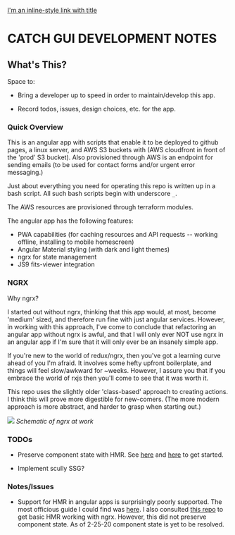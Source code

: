 [I'm an inline-style link with title](https://www.somewebsite.com "somewebsite's Homepage")

# CATCH GUI DEVELOPMENT NOTES

## What's This?

Space to:

- Bring a developer up to speed in order to maintain/develop this app.

- Record todos, issues, design choices, etc. for the app.

### Quick Overview

This is an angular app with scripts that enable it to be deployed to github pages, a linux server, and AWS S3 buckets with (AWS cloudfront in front of the 'prod' S3 bucket). Also provisioned through AWS is an endpoint for sending emails (to be used for contact forms and/or urgent error messaging.)

Just about everything you need for operating this repo is written up in a bash script. All such bash scripts begin with underscore `_`.

The AWS resources are provisioned through terraform modules.

The angular app has the following features:

- PWA capabilities (for caching resources and API requests -- working offline, installing to mobile homescreen)
- Angular Material styling (with dark and light themes)
- ngrx for state management
- JS9 fits-viewer integration

### NGRX

Why ngrx?

I started out without ngrx, thinking that this app would, at most, become 'medium' sized, and therefore run fine with just angular services. However, in working with this approach, I've come to conclude that refactoring an angular app without ngrx is awful, and that I will only ever NOT use ngrx in an angular app if I'm sure that it will only ever be an insanely simple app.

If you're new to the world of redux/ngrx, then you've got a learning curve ahead of you I'm afraid. It involves some hefty upfront boilerplate, and things will feel slow/awkward for ~weeks. However, I assure you that if you embrace the world of rxjs then you'll come to see that it was worth it.

This repo uses the slightly older 'class-based' approach to creating actions. I think this will prove more digestible for new-comers. (The more modern approach is more abstract, and harder to grasp when starting out.)

![](https://miro.medium.com/max/1200/1*qGx1vqtm-2U_T8Vn0cdzmA.gif)
_Schematic of ngrx at work_

### TODOs

- Preserve component state with HMR. See [here](https://stackoverflow.com/questions/49595833/how-to-preserve-state-during-hmr-using-angular) and [here](https://github.com/PatrickJS/starter) to get started.

- Implement scully SSG?

### Notes/Issues

- Support for HMR in angular apps is surprisingly poorly supported. The most officious guide I could find was [here](). I also consulted [this repo](https://github.com/kubk/angular-ngrx-hmr) to get basic HMR working with ngrx. However, this did not preserve component state. As of 2-25-20 component state is yet to be resolved.
